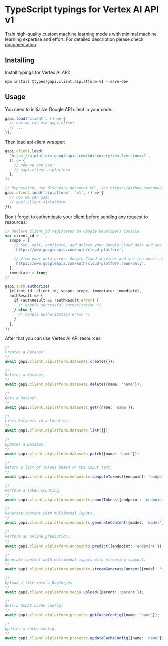# TypeScript typings for Vertex AI API v1

Train high-quality custom machine learning models with minimal machine learning expertise and effort.
For detailed description please check [documentation](https://cloud.google.com/vertex-ai/).

## Installing

Install typings for Vertex AI API:

```
npm install @types/gapi.client.aiplatform-v1 --save-dev
```

## Usage

You need to initialize Google API client in your code:

```typescript
gapi.load('client', () => {
  // now we can use gapi.client
  // ...
});
```

Then load api client wrapper:

```typescript
gapi.client.load(
  'https://aiplatform.googleapis.com/$discovery/rest?version=v1',
  () => {
    // now we can use:
    // gapi.client.aiplatform
  },
);
```

```typescript
// Deprecated, use discovery document URL, see https://github.com/google/google-api-javascript-client/blob/master/docs/reference.md#----gapiclientloadname----version----callback--
gapi.client.load('aiplatform', 'v1', () => {
  // now we can use:
  // gapi.client.aiplatform
});
```

Don't forget to authenticate your client before sending any request to resources:

```typescript
// declare client_id registered in Google Developers Console
var client_id = '',
  scope = [
    // See, edit, configure, and delete your Google Cloud data and see the email address for your Google Account.
    'https://www.googleapis.com/auth/cloud-platform',

    // View your data across Google Cloud services and see the email address of your Google Account
    'https://www.googleapis.com/auth/cloud-platform.read-only',
  ],
  immediate = true;
// ...

gapi.auth.authorize(
  {client_id: client_id, scope: scope, immediate: immediate},
  authResult => {
    if (authResult && !authResult.error) {
      /* handle successful authorization */
    } else {
      /* handle authorization error */
    }
  },
);
```

After that you can use Vertex AI API resources: <!-- TODO: make this work for multiple namespaces -->

```typescript
/*
Creates a Dataset.
*/
await gapi.client.aiplatform.datasets.create({});

/*
Deletes a Dataset.
*/
await gapi.client.aiplatform.datasets.delete({name: 'name'});

/*
Gets a Dataset.
*/
await gapi.client.aiplatform.datasets.get({name: 'name'});

/*
Lists Datasets in a Location.
*/
await gapi.client.aiplatform.datasets.list({});

/*
Updates a Dataset.
*/
await gapi.client.aiplatform.datasets.patch({name: 'name'});

/*
Return a list of tokens based on the input text.
*/
await gapi.client.aiplatform.endpoints.computeTokens({endpoint: 'endpoint'});

/*
Perform a token counting.
*/
await gapi.client.aiplatform.endpoints.countTokens({endpoint: 'endpoint'});

/*
Generate content with multimodal inputs.
*/
await gapi.client.aiplatform.endpoints.generateContent({model: 'model'});

/*
Perform an online prediction.
*/
await gapi.client.aiplatform.endpoints.predict({endpoint: 'endpoint'});

/*
Generate content with multimodal inputs with streaming support.
*/
await gapi.client.aiplatform.endpoints.streamGenerateContent({model: 'model'});

/*
Upload a file into a RagCorpus.
*/
await gapi.client.aiplatform.media.upload({parent: 'parent'});

/*
Gets a GenAI cache config.
*/
await gapi.client.aiplatform.projects.getCacheConfig({name: 'name'});

/*
Updates a cache config.
*/
await gapi.client.aiplatform.projects.updateCacheConfig({name: 'name'});
```

